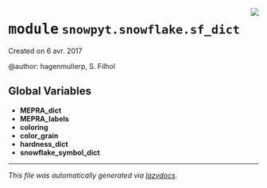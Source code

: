 <!-- markdownlint-disable -->

<a href="https://github.com/ArcticSnow/snowpyt/snowpyt/snowflake/sf_dict.py#L0"><img align="right" style="float:right;" src="https://img.shields.io/badge/-source-cccccc?style=flat-square"></a>

# <kbd>module</kbd> `snowpyt.snowflake.sf_dict`
Created on 6 avr. 2017 

@author: hagenmullerp, S. Filhol 

**Global Variables**
---------------
- **MEPRA_dict**
- **MEPRA_labels**
- **coloring**
- **color_grain**
- **hardness_dict**
- **snowflake_symbol_dict**




---

_This file was automatically generated via [lazydocs](https://github.com/ml-tooling/lazydocs)._
